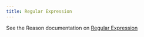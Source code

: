 ```yaml
---
title: Regular Expression
---
```


See the Reason documentation on [Regular Expression](https://reasonml.github.io/docs/en/regular-expression)
